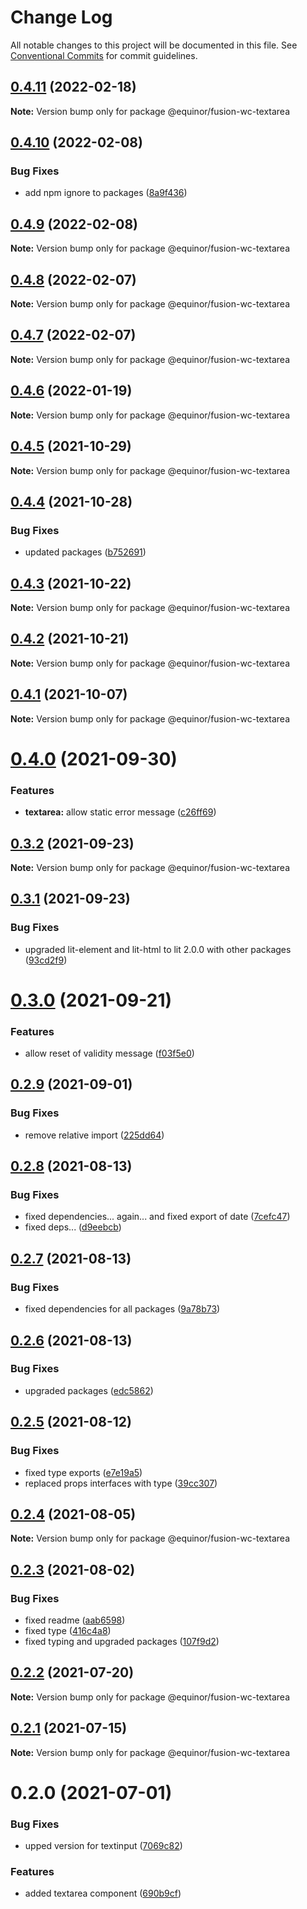 # Change Log

All notable changes to this project will be documented in this file.
See [Conventional Commits](https://conventionalcommits.org) for commit guidelines.

## [0.4.11](https://github.com/equinor/fusion-web-components/compare/@equinor/fusion-wc-textarea@0.4.10...@equinor/fusion-wc-textarea@0.4.11) (2022-02-18)

**Note:** Version bump only for package @equinor/fusion-wc-textarea





## [0.4.10](https://github.com/equinor/fusion-web-components/compare/@equinor/fusion-wc-textarea@0.4.9...@equinor/fusion-wc-textarea@0.4.10) (2022-02-08)


### Bug Fixes

* add npm ignore to packages ([8a9f436](https://github.com/equinor/fusion-web-components/commit/8a9f436f4d38c0fec431d9388ce3098853f8babc))





## [0.4.9](https://github.com/equinor/fusion-web-components/compare/@equinor/fusion-wc-textarea@0.4.8...@equinor/fusion-wc-textarea@0.4.9) (2022-02-08)

**Note:** Version bump only for package @equinor/fusion-wc-textarea





## [0.4.8](https://github.com/equinor/fusion-web-components/compare/@equinor/fusion-wc-textarea@0.4.7...@equinor/fusion-wc-textarea@0.4.8) (2022-02-07)

**Note:** Version bump only for package @equinor/fusion-wc-textarea





## [0.4.7](https://github.com/equinor/fusion-web-components/compare/@equinor/fusion-wc-textarea@0.4.6...@equinor/fusion-wc-textarea@0.4.7) (2022-02-07)

**Note:** Version bump only for package @equinor/fusion-wc-textarea





## [0.4.6](https://github.com/equinor/fusion-web-components/compare/@equinor/fusion-wc-textarea@0.4.5...@equinor/fusion-wc-textarea@0.4.6) (2022-01-19)

**Note:** Version bump only for package @equinor/fusion-wc-textarea





## [0.4.5](https://github.com/equinor/fusion-web-components/compare/@equinor/fusion-wc-textarea@0.4.4...@equinor/fusion-wc-textarea@0.4.5) (2021-10-29)

**Note:** Version bump only for package @equinor/fusion-wc-textarea





## [0.4.4](https://github.com/equinor/fusion-web-components/compare/@equinor/fusion-wc-textarea@0.4.3...@equinor/fusion-wc-textarea@0.4.4) (2021-10-28)


### Bug Fixes

* updated packages ([b752691](https://github.com/equinor/fusion-web-components/commit/b75269105063dfbb150432bd86426e33d67ba869))





## [0.4.3](https://github.com/equinor/fusion-web-components/compare/@equinor/fusion-wc-textarea@0.4.2...@equinor/fusion-wc-textarea@0.4.3) (2021-10-22)

**Note:** Version bump only for package @equinor/fusion-wc-textarea





## [0.4.2](https://github.com/equinor/fusion-web-components/compare/@equinor/fusion-wc-textarea@0.4.1...@equinor/fusion-wc-textarea@0.4.2) (2021-10-21)

**Note:** Version bump only for package @equinor/fusion-wc-textarea





## [0.4.1](https://github.com/equinor/fusion-web-components/compare/@equinor/fusion-wc-textarea@0.4.0...@equinor/fusion-wc-textarea@0.4.1) (2021-10-07)

**Note:** Version bump only for package @equinor/fusion-wc-textarea





# [0.4.0](https://github.com/equinor/fusion-web-components/compare/@equinor/fusion-wc-textarea@0.3.2...@equinor/fusion-wc-textarea@0.4.0) (2021-09-30)


### Features

* **textarea:** allow static error message ([c26ff69](https://github.com/equinor/fusion-web-components/commit/c26ff69c3132571089907f2bb22872d24abe933d))





## [0.3.2](https://github.com/equinor/fusion-web-components/compare/@equinor/fusion-wc-textarea@0.3.1...@equinor/fusion-wc-textarea@0.3.2) (2021-09-23)

**Note:** Version bump only for package @equinor/fusion-wc-textarea





## [0.3.1](https://github.com/equinor/fusion-web-components/compare/@equinor/fusion-wc-textarea@0.3.0...@equinor/fusion-wc-textarea@0.3.1) (2021-09-23)


### Bug Fixes

* upgraded lit-element and lit-html to lit 2.0.0 with other packages ([93cd2f9](https://github.com/equinor/fusion-web-components/commit/93cd2f997d6045fd5ab69fe05ccee5acfa861ad7))





# [0.3.0](https://github.com/equinor/fusion-web-components/compare/@equinor/fusion-wc-textarea@0.2.9...@equinor/fusion-wc-textarea@0.3.0) (2021-09-21)


### Features

* allow reset of validity message ([f03f5e0](https://github.com/equinor/fusion-web-components/commit/f03f5e06b11b42a792d922d602f8b400b8cebea0))





## [0.2.9](https://github.com/equinor/fusion-web-components/compare/@equinor/fusion-wc-textarea@0.2.8...@equinor/fusion-wc-textarea@0.2.9) (2021-09-01)


### Bug Fixes

* remove relative import ([225dd64](https://github.com/equinor/fusion-web-components/commit/225dd6494785e67432a01b8178043fc1a5e70757))





## [0.2.8](https://github.com/equinor/fusion-web-components/compare/@equinor/fusion-wc-textarea@0.2.7...@equinor/fusion-wc-textarea@0.2.8) (2021-08-13)


### Bug Fixes

* fixed dependencies... again... and fixed export of date ([7cefc47](https://github.com/equinor/fusion-web-components/commit/7cefc47b307e67c3a79c41579e07ece70c2e0728))
* fixed deps... ([d9eebcb](https://github.com/equinor/fusion-web-components/commit/d9eebcb1d637e9c2bb64f465c9378f1fea17c973))





## [0.2.7](https://github.com/equinor/fusion-web-components/compare/@equinor/fusion-wc-textarea@0.2.6...@equinor/fusion-wc-textarea@0.2.7) (2021-08-13)


### Bug Fixes

* fixed dependencies for all packages ([9a78b73](https://github.com/equinor/fusion-web-components/commit/9a78b73068685cd4d096fdea1e8501464c18a51c))





## [0.2.6](https://github.com/equinor/fusion-web-components/compare/@equinor/fusion-wc-textarea@0.2.5...@equinor/fusion-wc-textarea@0.2.6) (2021-08-13)


### Bug Fixes

* upgraded packages ([edc5862](https://github.com/equinor/fusion-web-components/commit/edc58624c3921ef6c77020dd3a026f40ed1dd5f2))





## [0.2.5](https://github.com/equinor/fusion-web-components/compare/@equinor/fusion-wc-textarea@0.2.4...@equinor/fusion-wc-textarea@0.2.5) (2021-08-12)


### Bug Fixes

* fixed type exports ([e7e19a5](https://github.com/equinor/fusion-web-components/commit/e7e19a59c3db40b20d29f9ea888614a188a2fcc4))
* replaced props interfaces with type ([39cc307](https://github.com/equinor/fusion-web-components/commit/39cc3078b3bb217587f5eb39020a312cb859bb96))





## [0.2.4](https://github.com/equinor/fusion-web-components/compare/@equinor/fusion-wc-textarea@0.2.3...@equinor/fusion-wc-textarea@0.2.4) (2021-08-05)

**Note:** Version bump only for package @equinor/fusion-wc-textarea





## [0.2.3](https://github.com/equinor/fusion-web-components/compare/@equinor/fusion-wc-textarea@0.2.2...@equinor/fusion-wc-textarea@0.2.3) (2021-08-02)


### Bug Fixes

* fixed readme ([aab6598](https://github.com/equinor/fusion-web-components/commit/aab65980393fcbc276446939e2838adc90aeb367))
* fixed type ([416c4a8](https://github.com/equinor/fusion-web-components/commit/416c4a8464d703b02f8321f86320a212c4744604))
* fixed typing and upgraded packages ([107f9d2](https://github.com/equinor/fusion-web-components/commit/107f9d26ae710ba062906f1bf3466231885a6be9))





## [0.2.2](https://github.com/equinor/fusion-web-components/compare/@equinor/fusion-wc-textarea@0.2.1...@equinor/fusion-wc-textarea@0.2.2) (2021-07-20)

**Note:** Version bump only for package @equinor/fusion-wc-textarea





## [0.2.1](https://github.com/equinor/fusion-web-components/compare/@equinor/fusion-wc-textarea@0.2.0...@equinor/fusion-wc-textarea@0.2.1) (2021-07-15)

**Note:** Version bump only for package @equinor/fusion-wc-textarea





# 0.2.0 (2021-07-01)


### Bug Fixes

* upped version for textinput ([7069c82](https://github.com/equinor/fusion-web-components/commit/7069c8234c927189f6de7677aec19121b730269e))


### Features

* added textarea component ([690b9cf](https://github.com/equinor/fusion-web-components/commit/690b9cf083169749d8646564df7f762162415807))
